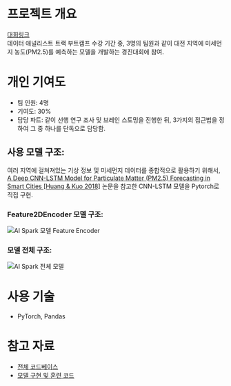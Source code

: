 
# 프로젝트 개요
[대회링크](https://aifactory.space/task/2317/overview)<br>
데이터 애널리스트 트랙 부트캠프 수강 기간 중, 3명의 팀원과 같이 대전 지역에 미세먼지 농도(PM2.5)를 예측하는 모델을 개발하는 경진대회에 참여.

# 개인 기여도
- 팀 인원: 4명
- 기여도: 30%
- 담당 파트: 같이 선행 연구 조사 및 브레인 스토밍을 진행한 뒤, 3가지의 접근법을 정하여 그 중 하나를 단독으로 담당함. 

## 사용 모델 구조:
여러 지역에 걸쳐져있는 기상 정보 및 미세먼지 데이터를 종합적으로 활용하기 위해서, [A Deep CNN-LSTM Model for Particulate Matter (PM2.5) Forecasting in Smart Cities [Huang & Kuo 2018]](https://www.mdpi.com/1424-8220/18/7/2220) 논문을 참고한 CNN-LSTM 모델을 Pytorch로 직접 구현. 

### Feature2DEncoder 모델 구조:
![AI Spark 모델 Feature Encoder](https://github.com/jsh318900/jsh318900/assets/22267053/55a85395-704b-432a-a584-d35d30562e69)
### 모델 전체 구조:
![AI Spark 전체 모델](https://github.com/jsh318900/jsh318900/assets/22267053/1cb7ce63-a71f-4a01-90c7-358836f78abd)


# 사용 기술
- PyTorch, Pandas

# 참고 자료
- [전체 코드베이스](https://github.com/jsh318900/ai_spark_challenge)
- [모델 구현 및 훈련 코드](https://nbviewer.org/gist/jsh318900/9438c231bd8915e294a72165094807ee)

